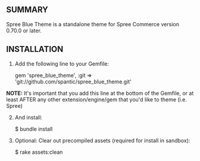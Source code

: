 SUMMARY
-------

Spree Blue Theme is a standalone theme for Spree Commerce version 0.70.0 or later.

INSTALLATION
------------

1. Add the following line to your Gemfile:

    gem 'spree_blue_theme', :git => 'git://github.com/spantic/spree_blue_theme.git'

**NOTE:** It's important that you add this line at the bottom of the Gemfile, or at least AFTER any other extension/engine/gem that you'd like to theme (i.e. Spree)

2. And install:

    $ bundle install

3. Optional: Clear out precompiled assets (required for install in sandbox):

    $ rake assets:clean
    